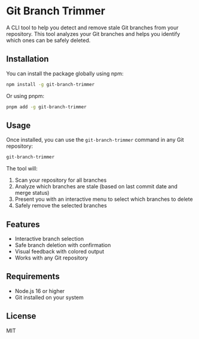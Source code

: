 # Git Branch Trimmer

A CLI tool to help you detect and remove stale Git branches from your repository. This tool analyzes your Git branches and helps you identify which ones can be safely deleted.

## Installation

You can install the package globally using npm:

```bash
npm install -g git-branch-trimmer
```

Or using pnpm:

```bash
pnpm add -g git-branch-trimmer
```

## Usage

Once installed, you can use the `git-branch-trimmer` command in any Git repository:

```bash
git-branch-trimmer
```

The tool will:
1. Scan your repository for all branches
2. Analyze which branches are stale (based on last commit date and merge status)
3. Present you with an interactive menu to select which branches to delete
4. Safely remove the selected branches

## Features

- Interactive branch selection
- Safe branch deletion with confirmation
- Visual feedback with colored output
- Works with any Git repository

## Requirements

- Node.js 16 or higher
- Git installed on your system

## License

MIT
